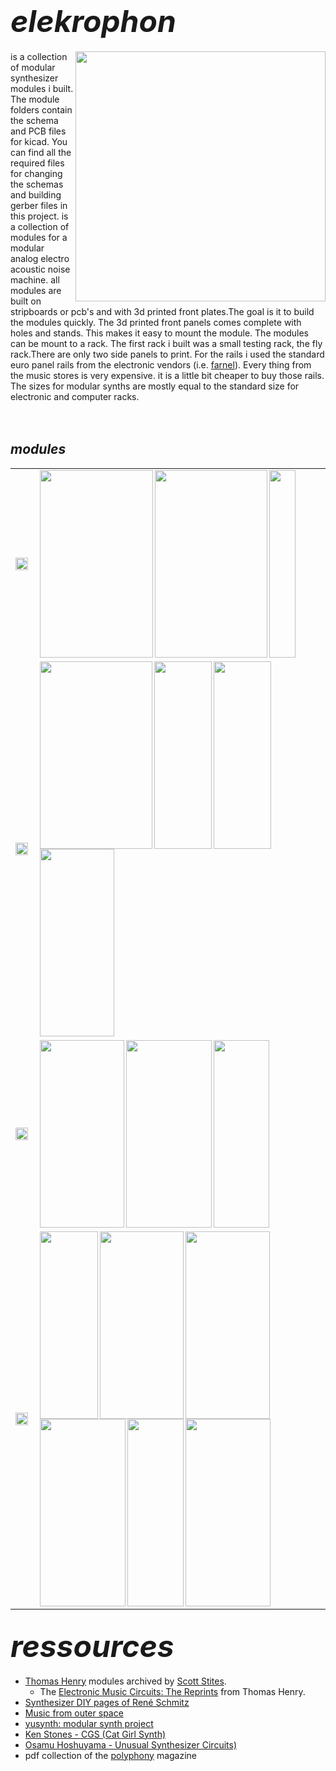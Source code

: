 # **<font size="24">*elekrophon*</font>** 
<a href="https://spielhuus.github.io/elektrophon/images/elektrophon.jpg"><img align="right" src="https://spielhuus.github.io/elektrophon/images/elektrophon_tmb.jpg" width="400"></a>is a collection of modular synthesizer modules i built. The module folders contain the schema and PCB files for kicad. You can find all the required files for changing the schemas and building gerber files in this project.  is a collection of modules for a modular analog electro acoustic noise machine. all modules are built on stripboards or pcb's and with 3d printed front plates.The goal is it to build the modules quickly. The 3d printed front panels comes complete with holes and stands. This makes it easy to mount the module. The modules can be mount to a rack. The first rack i built was a small testing rack, the fly rack.There are only two side panels to print. For the rails i used the standard euro panel rails from the electronic vendors (i.e. [farnel](https://de.farnell.com/schroff/34560-484/horizontal-rail-enclosure/dp/2816357)). Every thing from the music stores is very expensive. it is a little bit cheaper to buy those rails. The sizes for modular synths are mostly equal to the standard size for electronic and computer racks.
<br><br><br>



## ***modules*** 

<table>
  <tr>
    <td height="200px" width="20px"><img width="20px" align="left" src="https://spielhuus.github.io/elektrophon/images/text_osillator.png"/></td>
    <td height="200px">
      <a href="https://github.com/spielhuus/elektrophon/blob/master/modules/4046/README.md"><img width="181px" align="left" src="https://spielhuus.github.io/elektrophon/images/4046-panel-tmb.png" height="300px"></img></a>
      <a href="https://github.com/spielhuus/elektrophon/blob/master/modules/Utility LFO/README.md"><img width="180px" align="left" src="https://spielhuus.github.io/elektrophon/images/lfo-panel-tmb.png" height="300px"></img></a>
      <a href="https://github.com/spielhuus/elektrophon/blob/master/modules/noise/README.md"><img width="42px" align="left" src="https://spielhuus.github.io/elektrophon/images/noise-panel-tmb.png" height="300px"></img></a>
    </td>
  </tr>
  <tr>
    <td width="20px"><img width="20px" align="left" src="https://spielhuus.github.io/elektrophon/images/text_filter.png"/></td>
    <td>
      <a href="https://github.com/spielhuus/elektrophon/blob/master/modules/resonanz/README.md"><img width="180px" align="left"  src="https://spielhuus.github.io/elektrophon/images/resonanz-panel-tmb.png" height="300px"></img></a>
      <a href="https://github.com/spielhuus/elektrophon/blob/master/modules/polivoks/README.md"><img width="92px" align="left"  src="https://spielhuus.github.io/elektrophon/images/polivoks-panel-tmb.png" height="300px"></img></a>
      <a href="https://github.com/spielhuus/elektrophon/blob/master/modules/metall/README.md"><img width="92px" align="left"  src="https://spielhuus.github.io/elektrophon/images/metall-panel-tmb.png" height="300px"></img></a>
      <a href="https://github.com/spielhuus/elektrophon/blob/master/modules/wavefolder/README.md"><img width="119px" align="left"  src="https://spielhuus.github.io/elektrophon/images/wavefolder-panel-tmb.png" height="300px"></img></a>
    </td>
  </tr>

  <tr>
    <td width="20px"><img width="20px" align="left" src="https://spielhuus.github.io/elektrophon/images/text_function.png"/></td>
    <td>
      <a href="https://github.com/spielhuus/elektrophon/blob/master/modules/VCS/README.md"><img width="135px" align="left" src="https://spielhuus.github.io/elektrophon/images/funktion-panel-tmb.png" height="300px"></img></a>
      <a href="https://github.com/spielhuus/elektrophon/blob/master/modules/ssg/README.md"><img width="137px" align="left" src="https://spielhuus.github.io/elektrophon/images/ssg-panel-tmb.png" height="300px"></img></a>
      <a href="https://github.com/spielhuus/elektrophon/blob/master/modules/adsr/README.md"><img width="89px" align="left" src="https://spielhuus.github.io/elektrophon/images/adsr-panel-tmb.png" height="300px"></img></a>
    </td>
  </tr>

  <tr>
    <td width="20px"><img width="20px" align="left" src="https://spielhuus.github.io/elektrophon/images/text_mixer.png"/></td>
    <td>
    <a href="https://github.com/spielhuus/elektrophon/blob/master/modules/kontrast/README.md"><img width="93px" align="left"  src="https://spielhuus.github.io/elektrophon/images/kontrast-panel-tmb.png" height="300px"></img></a>
    <a href="https://github.com/spielhuus/elektrophon/blob/master/modules/vca1/README.md"><img width="134px" align="left"  src="https://spielhuus.github.io/elektrophon/images/vca1-panel-tmb.png" height="300px"></img></a>
    <a href="https://github.com/spielhuus/elektrophon/blob/master/modules/Stereo Mischer/README.md"><img width="135px" align="left" src="https://spielhuus.github.io/elektrophon/images/summe-panel-tmb.png" height="300px"></img></a>
    <a href="https://github.com/spielhuus/elektrophon/blob/master/modules/basspp/README.md"><img width="137px" align="left"  src="https://spielhuus.github.io/elektrophon/images/basspp-panel-tmb.png" height="300px"></img></a>
    <a href="https://github.com/spielhuus/elektrophon/blob/master/modules/echo/README.md"><img width="90px" align="left" src="https://spielhuus.github.io/elektrophon/images/echo-panel-tmb.png" height="300px"></img></a>
    <a href="https://github.com/spielhuus/elektrophon/blob/master/modules/kontakt/README.md"><img width="136px" align="left" src="https://spielhuus.github.io/elektrophon/images/kontakt-panel-tmb.png" height="300px"></img></a>
    </td>
  </tr>
</table>

<!-- table border="0">
 <tr>
  <td width="40" bgcolor="orange"><img src="https://spielhuus.github.io/elektrophon/images/text_osillator.png"/></td>

  <td width="131" align="centre" colspan="2"><a href="https://github.com/spielhuus/elektrophon/blob/master/modules/4046/README.md"><img src="https://spielhuus.github.io/elektrophon/images/4046-panel-tmb.png" height="300px"></img></a><br/>4046</td>
  
  <td width="180" align="centre" colspan="2"><a href="https://github.com/spielhuus/elektrophon/blob/master/modules/Utility LFO/README.md"><img src="https://spielhuus.github.io/elektrophon/images/lfo-panel-tmb.png" height="300px"></img></a><br/>LFO</td>

  <td width="40"><a href="https://github.com/spielhuus/elektrophon/blob/master/modules/noise/README.md"><img src="https://spielhuus.github.io/elektrophon/images/noise-panel-tmb.png" height="300px"></img></a><br/>noise</td>

</tr><tr>
  <td bgcolor="lightgreen"><img src="https://spielhuus.github.io/elektrophon/images/text_filter.png"/></td>

  <td align="centre" colspan="2"><a href="https://github.com/spielhuus/elektrophon/blob/master/modules/resonanz/README.md"><img src="https://spielhuus.github.io/elektrophon/images/resonanz-panel-tmb.png" height="300px"></img></a><br/>resonanz</td>

  <td><a href="https://github.com/spielhuus/elektrophon/blob/master/modules/polivoks/README.md"><img src="https://spielhuus.github.io/elektrophon/images/polivoks-panel-tmb.png" height="300px"></img></a><br/>polivoks</td>
  
  <td><a href="https://github.com/spielhuus/elektrophon/blob/master/modules/metall/README.md"><img src="https://spielhuus.github.io/elektrophon/images/metall-panel-tmb.png" height="300px"></img></a><br/>metall</td>

  <td><a href="https://github.com/spielhuus/elektrophon/blob/master/modules/wavefolder/README.md"><img src="https://spielhuus.github.io/elektrophon/images/wavefolder-panel-tmb.png" height="300px"></img></a><br/>wavefolder</td>

</tr><tr>

  <td bgcolor="yellow"><img src="https://spielhuus.github.io/elektrophon/images/text_function.png"/></td>  
  <td align="centre" colspan="2"><a href="https://github.com/spielhuus/elektrophon/blob/master/modules/VCS/README.md"><img src="https://spielhuus.github.io/elektrophon/images/funktion-panel.png" height="300px"></img></a><br/>funktion</td>
  <td align="centre" colspan="2"><a href="https://github.com/spielhuus/elektrophon/blob/master/modules/ssg/README.md"><img src="https://spielhuus.github.io/elektrophon/images/ssg-panel-tmb.png" height="300px"></img></a><br/>ssg</td>
  <td><a href="https://github.com/spielhuus/elektrophon/blob/master/modules/adsr/README.md"><img src="https://spielhuus.github.io/elektrophon/images/adsr-panel-tmb.png" height="300px"></img></a><br/>adsr</td>

</tr><tr>
 
  <td rowspan="2" bgcolor="lightblue"><img src="https://spielhuus.github.io/elektrophon/images/text_mixer.png"/></td>

  <td><a href="https://github.com/spielhuus/elektrophon/blob/master/modules/kontrast/README.md"><img src="https://spielhuus.github.io/elektrophon/images/kontrast-panel-tmb.png" height="300px"></img></a><br/>kontrast</td>

  <td align="centre" colspan="3"><a href="https://github.com/spielhuus/elektrophon/blob/master/modules/vca1/README.md"><img src="https://spielhuus.github.io/elektrophon/images/vca1-panel-tmb.png" height="300px"></img></a><br/>vca-1</td>
  
  <td align="centre" colspan="3"><a href="https://github.com/spielhuus/elektrophon/blob/master/modules/Stereo Mischer/README.md"><img src="https://spielhuus.github.io/elektrophon/images/summe-panel-tmb.png" height="300px"></img></a><br/>summe</td>
  
  <td align="centre" colspan="3"><a href="https://github.com/spielhuus/elektrophon/blob/master/modules/basspp/README.md"><img src="https://spielhuus.github.io/elektrophon/images/basspp-panel-tmb.png" height="300px"></img></a><br/>bass++</td>

  </tr><tr>

  <td align="centre" colspan="1"><a href="https://github.com/spielhuus/elektrophon/blob/master/modules/echo/README.md"><img src="https://spielhuus.github.io/elektrophon/images/echo-panel-tmb.png" height="300px"></img></a><br/>echo</td>
  <td align="centre" colspan="2"><a href="https://github.com/spielhuus/elektrophon/blob/master/modules/kontakt/README.md"><img src="https://spielhuus.github.io/elektrophon/images/kontakt-panel-tmb.png" height="300px"></img></a><br/>midi</td>
 </tr>
</table -->

## **<font size="24">*ressources*</font>** 

* [Thomas Henry](http://birthofasynth.com/Thomas_Henry/TH_main.html) modules archived by [Scott Stites](http://birthofasynth.com/index.html). 
  * The [Electronic Music Circuits: The Reprints](https://web.archive.org/web/20190907204304/https://static.miraheze.org/sdiywiki/5/5d/The_Reprint_Collection_by_Thomas_Henry_CC_BY_NC.pdf) from Thomas Henry.
* [Synthesizer DIY pages of René Schmitz](https://www.schmitzbits.de/index.html)
* [Music from outer space](http://musicfromouterspace.com/)
* [yusynth: modular synth project](http://www.yusynth.net/Modular/index_en.html)
* [Ken Stones - CGS (Cat Girl Synth)](http://www.elby-designs.com/webtek/cgs/cgs.htm)
* [Osamu Hoshuyama - Unusual Synthesizer Circuits)](http://www5b.biglobe.ne.jp/~houshu/synth/)
* pdf collection of the [polyphony](http://www.muzines.co.uk/mags/pl/all) magazine

